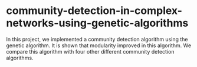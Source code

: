 # community-detection-in-complex-networks-using-genetic-algorithms
In this project, we implemented a community detection algorithm using the genetic algorithm. It is shown that modularity improved in this algorithm. We compare this algorithm with four other different community detection algorithms.
